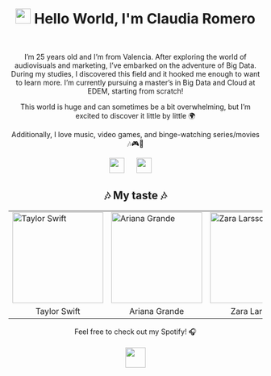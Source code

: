 <h1 align="center">
    <img src="https://slackmojis.com/emojis/19145-hello/download" width="30"/> 
    Hello World, I'm Claudia Romero 
</h1>

<br>
<p align="center">
I’m 25 years old and I’m from Valencia. After exploring the world of audiovisuals and marketing, I’ve embarked on the adventure of Big Data. During my studies, I discovered this field and it hooked me enough to want to learn more. I’m currently pursuing a master’s in Big Data and Cloud at EDEM, starting from scratch!
<p align="center">
This world is huge and can sometimes be a bit overwhelming, but I’m excited to discover it little by little 🌍
<p align="center">
Additionally, I love music, video games, and binge-watching series/movies 🎶🎮🍿

<br>

<p align="center">
<a href="https://www.instagram.com/claudiaromero13" target="_blank"><img height="30" src="https://upload.wikimedia.org/wikipedia/commons/thumb/a/a5/Instagram_icon.png/600px-Instagram_icon.png"></a>&nbsp;&nbsp;&nbsp;&nbsp;&nbsp;
<a href="https://www.linkedin.com/in/claudia-romero-garc%C3%ADa-052b84208/" target="_blank"><img height="30" src="https://upload.wikimedia.org/wikipedia/commons/c/ca/LinkedIn_logo_initials.png"></a>&nbsp;&nbsp;&nbsp;&nbsp;&nbsp;
</p>


<h2 align="center">🎶 My taste 🎶</h2>

<table align="center">

  </thead>
  <tbody>
    <tr>
      <td>
        <a href="https://open.spotify.com/intl-es/artist/06HL4z0CvFAxyc27GXpf02" target="_blank">
          <img src="https://media.tenor.com/Oj_rWRx6veIAAAAM/taylor-swift-eras-tour-taylor-swift-smile.gif" width="180" height="180" alt="Taylor Swift">
        </a>
      </td>
      <td>
        <a href="https://open.spotify.com/intl-es/artist/66CXWjxzNUsdJxJ2JdwvnR" target="_blank">
          <img src="https://i.pinimg.com/originals/db/58/59/db58591cf7ae4fdf5117a580127b1aaa.gif" width="180" height="180" alt="Ariana Grande">
        </a>
      </td>
      <td>
        <a href="https://open.spotify.com/intl-es/artist/1Xylc3o4UrD53lo9CvFvVg" target="_blank">
          <img src="https://64.media.tumblr.com/3e1f5ccf2311bba1d79851f2eb252fda/dbd4381634a81df7-19/s540x810/ecbf3b8a6507f000a34db68cbb3eaa924c087718.gif" width="180" height="180" alt="Zara Larsson">
        </a>
      </td>
    </tr>
    <tr>
      <td align="center">Taylor Swift</td>
      <td align="center">Ariana Grande</td>
      <td align="center">Zara Larsson</td>
    </tr>
  </tbody>
</table>


<p align="center">
    Feel free to check out my Spotify! 🎧
    <br>
    <br>
    <a href="https://open.spotify.com/user/claudiaromero-13?si=65f04b2b2dc84410" target="_blank">
        <img height="40" src="https://storage.googleapis.com/pr-newsroom-wp/1/2023/05/Spotify_Primary_Logo_RGB_Green.png">
    </a>
</p>